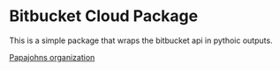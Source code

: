 # Bitbucket Cloud Package

This is a simple package that wraps the bitbucket api in pythoic outputs.

[Papajohns organization](https://bitbucket.org/pjicode/)

